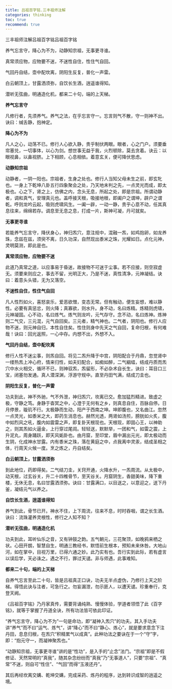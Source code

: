 ```yaml
---
title: 吕祖百字铭.三丰祖师注解
categories: thinking
toc: true
recommend: true
---
```


三丰祖师注解吕祖百字铭吕祖百字铭



养气忘言守，降心为不为，动静知宗祖，无事更寻谁。

真常须应物，应物要不迷，不迷性自住，性住气自回。

气回丹自结，壶中配坎离，阴阳生反复，普化一声雷。

白云朝顶上，甘露洒须弥，自饮长生酒，逍遥谁得知。

潜听无弦曲，明通造化机，都来二十句，端的上天梯。



**养气忘言守**

凡修行者，先须养气。养气之法，在乎忘言守一。忘言则气不散，守一则神不出。诀曰：缄舌静，抱神定。

**降心为不为**

凡人之心，动荡不已。修行人心欲入静，贵乎制伏两眼。眼者，心之门户。须要垂帘塞兑，一切事体，以心为剑。想世事无益于我，火烈顿除，莫去贪着。诀云：以眼视鼻，以鼻视脐。上下相顾，心息相依。着意玄关，便可降伏思虑。

**动静知宗祖**

动静者，一阴一阳也。宗祖者，生身之处也。修行人当知父母未生之前，即玄牝也。一身上下乾坤八卦五行四象聚会之处，乃天地未判之先，一点灵光而成，即太极也。心之下，肾之上，仿佛之内，念头无息，所起之处，即是宗祖。所谓动静者，调和真气，安理真元也。盖呼接天根，吸接地根，即阖户之谓坤，辟户之谓乾。呼则龙吟云起，吸则虎啸风生。一阖一辟，一动一静，贵乎心意不动，任其真息往来，绵绵若存。调息至无息之息，打成一片，斯神可凝，丹可就矣。

**无事更寻谁**

若能养气忘言守，降伏身心，神归炁穴，意注规中，混融一炁，如鸡抱卵，如龙养珠，念兹在兹，须臾不离，日久功深，自然现出黍米之珠，光耀如日。点化元神，灵明莫测，即此是也。

**真常须应物，应物要不迷**

此道乃真常之道，以应事易于昏迷，故接物不可迷于尘事。若不应接，则空寂虚无。须要来则应之，事去不留，光明正大，乃是不迷，真性清净，元神凝结。诀曰：着意头头错，无为又落空。

**不迷性自住，性住气自回**

凡人性烈如火，喜怒哀乐，爱恶欲憎，变态无常。但有触动，便生妄想，难以静性。必要有真惩忿，则火降；真寡欲，则水升。身不动，名曰炼精。炼精则虎啸，元神凝固。心不动，名曰炼气。炼气则龙吟，元气存守。念不动，名曰炼神。炼神则二气交，三元混，元气自回矣。三元者，精气神也。二气者，阴阳也。修行人应物不迷，则元神自归，本性自住矣。性住则身中先天之气自回，复命归根，有何难哉！诀曰：回光返照，一心中存。内想不出，外想不入。

**气回丹自结，壶中配坎离**

修行人性不迷尘事，则炁自回。将见二炁升降于中宫，阴阳配合于丹鼎，忽觉肾中一缕热炁上冲心府，情来归性，如夫妇配合，如痴如醉，二气絪緼，结成丹质而炁穴中水火相交，循环不已，则神驭炁，炁留形，不必杂术自长生，诀曰：耳目口三宝，闭塞勿发通。真人潜深渊，浮游守规中。直至丹田气满，结成刀圭也。

**阴阳生反复，普化一声雷**

功夫到此，神不外驰，气不外泄，神归炁穴，坎离已交。愈加猛烈精进。致虚之极，守静之笃。身静于杳冥之中，心澄于无何有之乡，则真息自住，百脉自停。日月停景，璇玑不行。太极静而生动，阳产于西南之坤。坤即腹也，又名曲江。忽然一点灵光，如黍米之大，即药生消息也。赫然光透，两肾如汤煎，膀胱如火炙，腹中如烈风之吼，腹内如震雷之声，即复卦天根现也。天根现，即固心王，以神助之，则其炁如火逼金，上行穿过尾闾。轻轻送，默默举，一团和气，如雷之震，上升泥丸，周身踊跃，即天风姤卦也。由月窟，至印堂，眉中漏出元光，即太极动而生阴，化成神水甘露。内有黍米之珠，落在黄庭之中，点我离中灵汞，结成圣相之体，行周天火候一度。烹之炼之，丹自结矣。

**白云朝顶上，甘露洒须弥**

到此地位，药即得矣。二气结刀圭，关窍开通，火降水升，一炁周流。从太极中，动天根，过玄谷关，升二十四椎骨节，至天谷关。月窟阴生，香甜美味，降下重楼，无休无息，名曰甘露洒须弥。诀曰：甘露满口，以目送之，以意迎之，送下丹釜，凝结元气以养之。

**自饮长生酒，逍遥谁得知**

养气到此，骨节已开。神水不住，上下周流，往来不息，时时吞咽，谓之长生酒。诀曰：流珠灌养灵根性，修行之人知不知？

**潜听无弦曲，明通造化机**

功夫到此，耳听仙乐之音，又有钟鼓之韵。五气朝元，三花聚顶，如晚鸦来栖之状。心田开朗，智慧自生，明通三教经书，默悟前生根本，预知未来休咎。大地山河，如在掌中，目视万里，已得六通之妙。此乃实有也。吾行实到此际，若有虚言以误后学，天必诛之。遇之不行，罪过天谴。非与师遇，此事难知。

**都来二十句，端的上天梯**

自养气忘言至此二十句，皆是吕祖真正口诀，功夫无半点虚伪，乃修行上天之阶梯。得悟此诀与注者，可急行之。勿妄漏泄，勿示匪人，以遭天谴。珍重奉行，克登天阙。

《吕祖百字铭》乃丹家真传，需要背诵纯熟、慢慢体验，学道者领悟了此《百字铭》，就等于掌握了丹道全诀，所有功法皆可依此印证。

“养气忘言守，降心为不为”一句是命功，即“凝神入炁穴”的功夫。其入手功夫讲“养气”而不曰“运气、炼气”，讲“降心”而不曰“静心、炼心”，就是要求意念下注丹田，息息归根，在炁穴“积精累气以成真”。此种功法之要诀在于一个“守”字，即：“抱元守一，而凝神聚炁也。”

“动静知宗祖，无事更寻谁”讲的是“性功”，是入手的“止念”法门。“宗祖”即是不假修证、天然常明的“真我”，随其杂念纷纷而“真我”乃“无事道人”，只要“宗祖”、“真常”不迷，则自可“性住”、“气回”而得“玉液还丹”。

其后再经坎离交媾、乾坤交媾，完成采药、炼丹的程序，达到转识成智的逍遥之境。